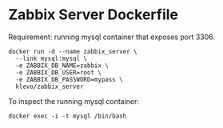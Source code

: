 # Zabbix Server Dockerfile

Requirement: running mysql container that exposes port 3306.

```
docker run -d --name zabbix_server \
  --link mysql:mysql \
  -e ZABBIX_DB_NAME=zabbix \
  -e ZABBIX_DB_USER=root \
  -e ZABBIX_DB_PASSWORD=mypass \
  klevo/zabbix_server
```

To inspect the running mysql container:

```
docker exec -i -t mysql /bin/bash
```
